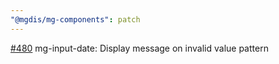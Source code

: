 ```yaml
---
"@mgdis/mg-components": patch
---
```


[#480](https://gitlab.mgdis.fr/core/core-ui/core-ui/-/issues/480) mg-input-date: Display message on invalid value pattern
